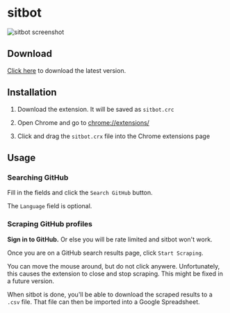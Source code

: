 # sitbot

![sitbot screenshot](http://f.cl.ly/items/3h2I3f1t303T3Z2X3M1D/Screen%20Shot%202015-05-05%20at%2012.22.05%20AM.png)

## Download

[Click here](http://cl.ly/az1u) to download the latest version.

## Installation

1. Download the extension. It will be saved as `sitbot.crc`

2. Open Chrome and go to [chrome://extensions/](chrome://extensions/)

3. Click and drag the `sitbot.crx` file into the Chrome extensions page

## Usage

### Searching GitHub

Fill in the fields and click the `Search GitHub` button.

The `Language` field is optional.

### Scraping GitHub profiles

**Sign in to GitHub.** Or else you will be rate limited and sitbot won't work.

Once you are on a GitHub search results page, click `Start Scraping`.

You can move the mouse around, but do not click anywere. Unfortunately, this causes the extension to close and stop scraping. This might be fixed in a future version.

When sitbot is done, you'll be able to download the scraped results to a `.csv` file. That file can then be imported into a Google Spreadsheet.
